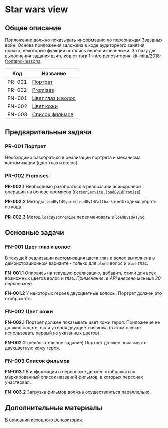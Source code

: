 
# Star wars view

## Общее описание
Приложение должно показывать информацию по персонажам Звездных войн. Основа приложения заложена в ходе аудиторного занятия, однако, некоторые функции остались нереализованными. За базу для выполнения задания взять код от тэга [1-intro](https://github.com/ikit-mita/2018-frontend-lessons/tree/1-intro) репозитория [ikit-mita/2018-frontend-lessons](https://github.com/ikit-mita/2018-frontend-lessons).

|  Код   |                    Название                    |
|--------|------------------------------------------------|
| PR-001 | [Портрет](#pr-001-Портрет)                     |
| PR-002 | [Promises](#pr-002-promises)                   |
| FN-001 | [Цвет глаз и волос](#fn-001-Цвет-глаз-и-волос) |
| FN-002 | [Цвет кожи](#fn-002-Цвет-кожи)                 |
| FN-003 | [Список фильмов](#fn-003-Список-фильмов)       |


## Предварительные задачи
### PR-001 Портрет
Необходимо разобраться в реализации портрета и механизма кастомизации (цвет глаз и волос).

### PR-002 Promises
**PR-002.1** Необходимо разобраться в реализации асинхронной операции на основе промисов ([`PersonService.loadByIdPromise`](https://github.com/ikit-mita/2018-frontend-lessons/blob/1-Intro/1-Intro/wwwroot/modules/services/person-service.js#L44)).

**PR-002.2** Методы `loadByIdSync` и `loadByIdCallback` необходимо убрать из кода.

**PR-002.3** Метод `loadByIdPromise` переименовать в `loadByIdAsync`.

## Основные задачи
### FN-001 Цвет глаз и волос
В текущей реализации кастомизация цвета глаз и волос выполнена в демонстрационном варианте - только для `blond` волос и `blue` глаз.

**FN-001.1** Опираясь на текущую реализацию, добавить стили для всех возможных цветов волос и глаз.
_Примечание: в API внесено меньше 20 персонажей._

**FN-001.2** У некоторых героев двухцветные волосы. Портрет должен это отображать.

### FN-002 Цвет кожи
**FN-002.1** Портрет должен показывать цвет кожи героя. Приложение не должно падать, если у героя двухцветная кожа (в этом случае использовать первый из указанных цветов).

**FN-002.2** (необязательное задание) Портрет должен показывать двухцветную кожу героя.

### FN-003 Список фильмов
**FN-003.1** В информации о персонаже должен отображаться маркированный список названий фильмов, в которых персонах участвовал.

**FN-003.2** Загрузка фильмов должна осуществляться параллельно.

## Дополнительные материалы

[В описании исходного репозитория](https://github.com/ikit-mita/2018-frontend-lessons/blob/1-Intro/README.md).

